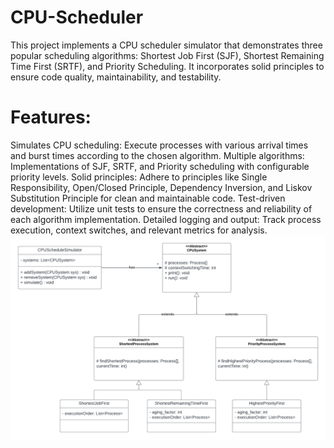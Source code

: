 # CPU-Scheduler
This project implements a CPU scheduler simulator that demonstrates three popular scheduling algorithms: Shortest Job First (SJF), Shortest Remaining Time First (SRTF), and Priority Scheduling. 
It incorporates solid principles to ensure code quality, maintainability, and testability.
# Features:
Simulates CPU scheduling: Execute processes with various arrival times and burst times according to the chosen algorithm.
Multiple algorithms: Implementations of SJF, SRTF, and Priority scheduling with configurable priority levels.
Solid principles: Adhere to principles like Single Responsibility, Open/Closed Principle, Dependency Inversion, and Liskov Substitution Principle for clean and maintainable code.
Test-driven development: Utilize unit tests to ensure the correctness and reliability of each algorithm implementation.
Detailed logging and output: Track process execution, context switches, and relevant metrics for analysis.
!["UML Diagram"](/cpu-scheduler.png "UML Diagram")
